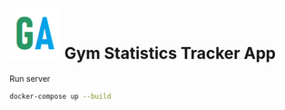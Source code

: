 ![GA](https://github.com/zemags/gym_app/blob/dev/frontend/images/gym_app_icon.png) Gym Statistics Tracker App
========================
Run server
```bash
docker-compose up --build
```